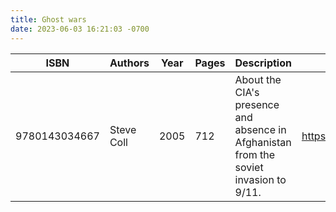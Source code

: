 ```yaml
---
title: Ghost wars
date: 2023-06-03 16:21:03 -0700
---
```


| ISBN        | Authors      | Year    | Pages    | Description    | URL   |
| ----------- | ------------ | ------- | -------- | -------------- | ----- |
| 9780143034667  | Steve Coll| 2005| 712| About the CIA's presence and absence in Afghanistan from the soviet invasion to 9/11.|https://openlibrary.org/books/OL17922139M/Ghost_wars|    